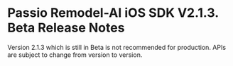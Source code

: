 # Passio Remodel-AI iOS SDK V2.1.3. Beta Release Notes

Version 2.1.3 which is still in Beta is not recommended for production. APIs are subject to change from version to version.


